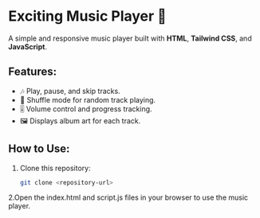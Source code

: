 # Exciting Music Player 🎵

A simple and responsive music player built with **HTML**, **Tailwind CSS**, and **JavaScript**.

## Features:
- 🎶 Play, pause, and skip tracks.
- 🔀 Shuffle mode for random track playing.
- 🎚️ Volume control and progress tracking.
- 🖼️ Displays album art for each track.

## How to Use:
1. Clone this repository:
   ```bash
   git clone <repository-url>
2.Open the index.html and script.js files in your browser to use the music player.

